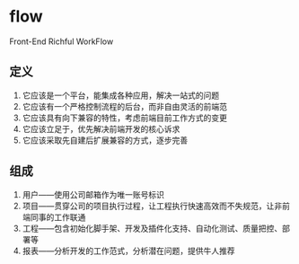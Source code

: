 # flow
Front-End Richful WorkFlow

## 定义

1. 它应该是一个平台，能集成各种应用，解决一站式的问题
2. 它应该有一个严格控制流程的后台，而非自由灵活的前端范
3. 它应该具有向下兼容的特性，考虑前端目前工作方式的变更
4. 它应该立足于，优先解决前端开发的核心诉求
5. 它应该采取先自建后扩展兼容的方式，逐步完善

## 组成

1. 用户——使用公司邮箱作为唯一账号标识
2. 项目——贯穿公司的项目执行过程，让工程执行快速高效而不失规范，让非前端同事的工作联通
3. 工程——包含初始化脚手架、开发及插件化支持、自动化测试、质量把控、部署等
4. 报表——分析开发的工作范式，分析潜在问题，提供牛人推荐